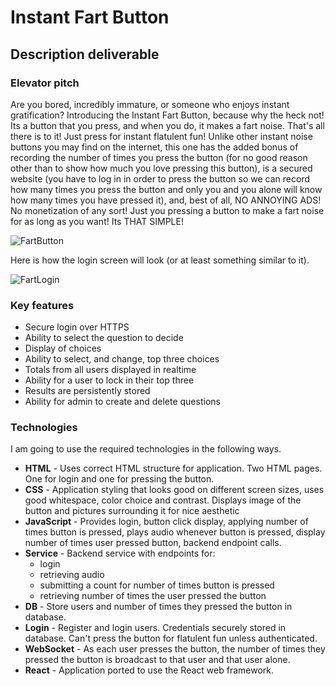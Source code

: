 # Instant Fart Button

## Description deliverable

### Elevator pitch

Are you bored, incredibly immature, or someone who enjoys instant gratification? Introducing the Instant Fart Button, because why the heck not! Its a button that you press, and when you do, it makes a fart noise. That's all there is to it! Just press for instant flatulent fun! Unlike other instant noise buttons you may find on the internet, this one has the added bonus of recording the number of times you press the button (for no good reason other than to show how much you love pressing this button), is a secured website (you have to log in in order to press the button so we can record how many times you press the button and only you and you alone will know how many times you have pressed it), and, best of all, NO ANNOYING ADS! No monetization of any sort! Just you pressing a button to make a fart noise for as long as you want! Its THAT SIMPLE! 

![FartButton](![InstantFartButtonConcept](https://github.com/Humperdink618/startup/assets/144961325/3b023f58-223d-480d-8451-48fb52aa149c)
)

Here is how the login screen will look (or at least something similar to it).

![FartLogin](![InstantFartButtonLoginConcept](https://github.com/Humperdink618/startup/assets/144961325/a76c5d0e-48f4-4f77-b193-fd919ebd85ce)
)

### Key features

- Secure login over HTTPS
- Ability to select the question to decide
- Display of choices
- Ability to select, and change, top three choices
- Totals from all users displayed in realtime
- Ability for a user to lock in their top three
- Results are persistently stored
- Ability for admin to create and delete questions

### Technologies

I am going to use the required technologies in the following ways.

- **HTML** - Uses correct HTML structure for application. Two HTML pages. One for login and one for pressing the button.
- **CSS** - Application styling that looks good on different screen sizes, uses good whitespace, color choice and contrast. Displays image of the button and pictures surrounding it for nice aesthetic
- **JavaScript** - Provides login, button click display, applying number of times button is pressed, plays audio whenever button is pressed, display number of times user pressed button, backend endpoint calls.
- **Service** - Backend service with endpoints for:
  - login
  - retrieving audio
  - submitting a count for number of times button is pressed
  - retrieving number of times the user pressed the button
- **DB** - Store users and number of times they pressed the button in database.
- **Login** - Register and login users. Credentials securely stored in database. Can't press the button for flatulent fun unless authenticated.
- **WebSocket** - As each user presses the button, the number of times they pressed the button is broadcast to that user and that user alone.
- **React** - Application ported to use the React web framework.
